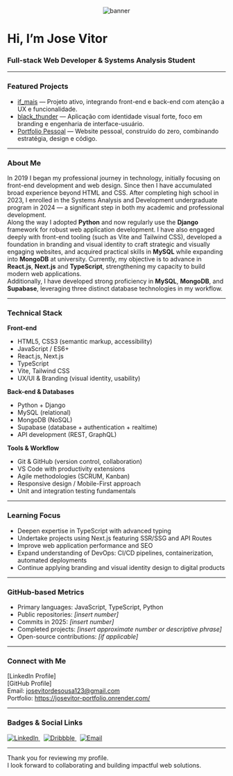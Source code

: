 <p align="center">
  <img src="https://moodle.novasbe.pt/pluginfile.php/673401/course/section/73184/f2px36fy.gif" alt="banner" />
</p>

<h1 align="left">Hi, I’m Jose Vitor</h1>
<h3 align="left">Full-stack Web Developer & Systems Analysis Student</h3>

---

### Featured Projects  
- [if_mais](https://github.com/josevitor555/if_mais.git) — Projeto ativo, integrando front-end e back-end com atenção a UX e funcionalidade.  
- [black_thunder](https://github.com/josevitor555/black_thunder.git) — Aplicação com identidade visual forte, foco em branding e engenharia de interface-usuário.  
- [Portfolio Pessoal](https://josevitor-portfolio.onrender.com/) — Website pessoal, construído do zero, combinando estratégia, design e código.

---

### About Me  
In 2019 I began my professional journey in technology, initially focusing on front-end development and web design. Since then I have accumulated broad experience beyond HTML and CSS. After completing high school in 2023, I enrolled in the Systems Analysis and Development undergraduate program in 2024 — a significant step in both my academic and professional development.  
Along the way I adopted **Python** and now regularly use the **Django** framework for robust web application development. I have also engaged deeply with front-end tooling (such as Vite and Tailwind CSS), developed a foundation in branding and visual identity to craft strategic and visually engaging websites, and acquired practical skills in **MySQL** while expanding into **MongoDB** at university. Currently, my objective is to advance in **React.js**, **Next.js** and **TypeScript**, strengthening my capacity to build modern web applications.  
Additionally, I have developed strong proficiency in **MySQL**, **MongoDB**, and **Supabase**, leveraging three distinct database technologies in my workflow.

---

### Technical Stack  

**Front-end**  
- HTML5, CSS3 (semantic markup, accessibility)  
- JavaScript / ES6+  
- React.js, Next.js  
- TypeScript  
- Vite, Tailwind CSS  
- UX/UI & Branding (visual identity, usability)

**Back-end & Databases**  
- Python + Django  
- MySQL (relational)  
- MongoDB (NoSQL)  
- Supabase (database + authentication + realtime)  
- API development (REST, GraphQL)

**Tools & Workflow**  
- Git & GitHub (version control, collaboration)  
- VS Code with productivity extensions  
- Agile methodologies (SCRUM, Kanban)  
- Responsive design / Mobile-First approach  
- Unit and integration testing fundamentals

---

### Learning Focus  
- Deepen expertise in TypeScript with advanced typing  
- Undertake projects using Next.js featuring SSR/SSG and API Routes  
- Improve web application performance and SEO  
- Expand understanding of DevOps: CI/CD pipelines, containerization, automated deployments  
- Continue applying branding and visual identity design to digital products

---

### GitHub-based Metrics  
- Primary languages: JavaScript, TypeScript, Python  
- Public repositories: *[insert number]*  
- Commits in 2025: *[insert number]*  
- Completed projects: *[insert approximate number or descriptive phrase]*  
- Open-source contributions: *[if applicable]*

---

### Connect with Me  
[LinkedIn Profile]  
[GitHub Profile]  
Email: josevitordesousa123@gmail.com  
Portfolio: https://josevitor-portfolio.onrender.com/

---

### Badges & Social Links  
<p align="left">
  <a href="https://linkedin.com/in/josé-vitor-sousa2003" target="_blank">
    <img src="https://img.shields.io/badge/LinkedIn-Jose Vitor-blue?style=flat-square&logo=linkedin&logoColor=white" alt="LinkedIn"/>
  </a>&nbsp;
  <a href="https://dribbble.com/kral123" target="_blank">
    <img src="https://img.shields.io/badge/Dribbble-kral123-pink?style=flat-square&logo=dribbble&logoColor=white" alt="Dribbble"/>
  </a>&nbsp;
  <a href="mailto:josevitordesousa123@gmail.com" target="_blank">
    <img src="https://img.shields.io/badge/Email-Contact%20Me-red?style=flat-square&logo=gmail&logoColor=white" alt="Email"/>
  </a>
</p>

---

Thank you for reviewing my profile.  
I look forward to collaborating and building impactful web solutions.
